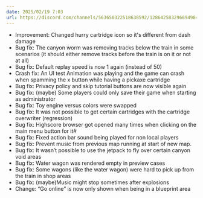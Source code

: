 ```yaml
---
date: 2025/02/19 7:03
url: https://discord.com/channels/563650322518638592/1286425832968949840/1341530516654002248
---
```

- Improvement: Changed hurry cartridge icon so it's different from dash damage
- Bug fix: The canyon worm was removing tracks below the train in some scenarios (it should either remove tracks before the train is on it or not at all)
- Bug fix: Default replay speed is now 1 again (instead of 50)
- Crash fix: An UI test Animation was playing and the game can crash when spamming the x button while having a pickaxe cartridge
- Bug fix: Privacy policy and skip tutorial buttons are now visible again
- Bug fix: (maybe) Some players could only save their game when starting as administrator
- Bug fix: Toy engine versus colors were swapped
- Bug fix: It was not possible to get certain cartridges with the cartridge overwriter (regression)
- Bug fix: Highscore browser got opened many times when clicking on the main menu button for it#
- Bug fix: Fixed action bar sound being played for non local players
- Bug fix: Prevent music from previous map running at start of new map.
- Bug fix: It wasn’t possible to use the jetpack to fly over certain canyon void areas
- Bug fix: Water wagon was rendered empty in preview cases
- Bug fix: Some wagons (like the water wagon) were hard to pick up from the train in shop areas
- Bug fix: (maybe)Music might stop sometimes after explosions
- Change: “Go online” is now only shown when being in a blueprint area